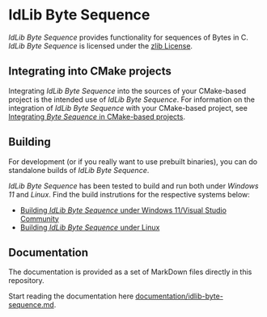 # IdLib Byte Sequence
*IdLib Byte Sequence* provides functionality for sequences of Bytes in C.
*IdLib Byte Sequence* is licensed under the [zlib License](LICENSE).

## Integrating into CMake projects
Integrating *IdLib Byte Sequence* into the sources of your CMake-based project is the intended use of *IdLib Byte Sequence*.
For information on the integration of *IdLib Byte Sequence* with your CMake-based project, see
[Integrating *Byte Sequence* in CMake-based projects](integrating-into-cmake-projects).

## Building
For development (or if you really want to use prebuilt binaries), you can do standalone builds of *IdLib Byte Sequence*.

*IdLib Byte Sequence* has been tested to build and run both under *Windows 11* and *Linux*.
Find the build instrutions for the respective systems below:
- [Building *IdLib Byte Sequence* under Windows 11/Visual Studio Community](building-under-windows-11-visual-studio-community-2022.md)
- [Building *IdLib Byte Sequence* under Linux](building-under-linux.md)

## Documentation
The documentation is provided as a set of MarkDown files directly in this repository.

Start reading the documentation here [documentation/idlib-byte-sequence.md](documentation/idlib-byte-sequence.md).
